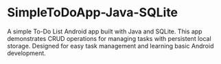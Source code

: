 # SimpleToDoApp-Java-SQLite
A simple To-Do List Android app built with Java and SQLite. This app demonstrates CRUD operations  for managing tasks with persistent local storage. Designed for easy task management and learning basic Android development.
